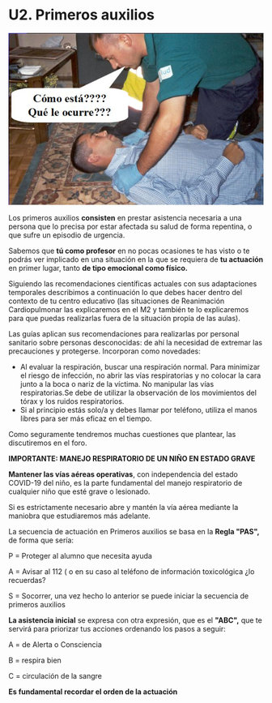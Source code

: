 # U2. Primeros auxilios


![Fig.1.17. ABC Primeros Auxilios.](img/M1_16.jpg)

Los primeros auxilios **consisten** en prestar asistencia necesaria a una persona que lo precisa por estar afectada su salud de forma repentina, o que sufre un episodio de urgencia.

Sabemos que **tú como profesor** en no pocas ocasiones te has visto o te podrás ver implicado en una situación en la que se requiera de **tu actuación** en primer lugar, tanto **de tipo emocional como físico.**

Siguiendo las recomendaciones científicas actuales con sus adaptaciones temporales describimos a continuación lo que debes hacer dentro del contexto de tu centro educativo (las situaciones de Reanimación Cardiopulmonar las explicaremos en el M2 y también te lo explicaremos para que puedas realizarlas fuera de la situación propia de las aulas).

Las guías aplican sus recomendaciones para realizarlas por personal sanitario sobre personas desconocidas: de ahí la necesidad de extremar las precauciones y protegerse. Incorporan como novedades: 

* Al evaluar la respiración, buscar una respiración normal. Para minimizar el riesgo de infección, no abrir las vías respiratorias y no colocar la cara junto a la boca o nariz de la víctima. No manipular las vías respiratorias.Se debe de utilizar la observación de los movimientos del tórax y los ruidos respiratorios.
* Si al principio estás solo/a y debes llamar por teléfono, utiliza el manos libres para ser más eficaz en el tiempo.

Como seguramente tendremos muchas cuestiones que plantear, las discutiremos en el foro.

**IMPORTANTE: MANEJO RESPIRATORIO DE UN NIÑO EN ESTADO GRAVE**

**Mantener las vías aéreas operativas**, con independencia del estado COVID-19 del niño, es la parte fundamental del manejo respiratorio de cualquier niño que esté grave o lesionado.

Si es estrictamente necesario abre y mantén la vía aérea mediante la maniobra que estudiaremos más adelante.

La secuencia de actuación en Primeros auxilios se basa en la **Regla "PAS",** de forma que sería:

P = Proteger al alumno que necesita ayuda

A = Avisar al 112 ( o en su caso al teléfono de información toxicológica ¿lo recuerdas?

S = Socorrer, una vez hecho lo anterior se puede iniciar la secuencia de primeros auxilios

**La asistencia inicial** se expresa con otra expresión, que es el **"ABC",** que te servirá para priorizar tus acciones ordenando los pasos a seguir:

A = de Alerta o Consciencia

B = respira bien

C = circulación de la sangre

**Es fundamental recordar el orden de la actuación**

